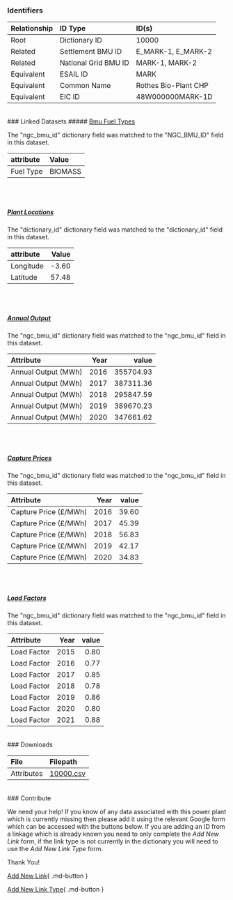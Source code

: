 ### Identifiers

| Relationship   | ID Type              | ID(s)                |
|:---------------|:---------------------|:---------------------|
| Root           | Dictionary ID        | 10000                |
| Related        | Settlement BMU ID    | E_MARK-1, E_MARK-2   |
| Related        | National Grid BMU ID | MARK-1, MARK-2       |
| Equivalent     | ESAIL ID             | MARK                 |
| Equivalent     | Common Name          | Rothes Bio-Plant CHP |
| Equivalent     | EIC ID               | 48W000000MARK-1D     |

<br>
### Linked Datasets
##### <a href="https://osuked.github.io/Power-Station-Dictionary/datasets/bmu-fuel-types">Bmu Fuel Types</a>



The "ngc_bmu_id" dictionary field was matched to the "NGC_BMU_ID" field in this dataset.

| attribute   | Value   |
|:------------|:--------|
| Fuel Type   | BIOMASS |

<br><br>
##### <a href="https://osuked.github.io/Power-Station-Dictionary/datasets/plant-locations">Plant Locations</a>



The "dictionary_id" dictionary field was matched to the "dictionary_id" field in this dataset.

| attribute   |   Value |
|:------------|--------:|
| Longitude   |   -3.60 |
| Latitude    |   57.48 |

<br><br>
##### <a href="https://osuked.github.io/Power-Station-Dictionary/datasets/annual-output">Annual Output</a>



The "ngc_bmu_id" dictionary field was matched to the "ngc_bmu_id" field in this dataset.

| Attribute           |   Year |     value |
|:--------------------|-------:|----------:|
| Annual Output (MWh) |   2016 | 355704.93 |
| Annual Output (MWh) |   2017 | 387311.36 |
| Annual Output (MWh) |   2018 | 295847.59 |
| Annual Output (MWh) |   2019 | 389670.23 |
| Annual Output (MWh) |   2020 | 347661.62 |

<br><br>
##### <a href="https://osuked.github.io/Power-Station-Dictionary/datasets/capture-prices">Capture Prices</a>



The "ngc_bmu_id" dictionary field was matched to the "ngc_bmu_id" field in this dataset.

| Attribute             |   Year |   value |
|:----------------------|-------:|--------:|
| Capture Price (£/MWh) |   2016 |   39.60 |
| Capture Price (£/MWh) |   2017 |   45.39 |
| Capture Price (£/MWh) |   2018 |   56.83 |
| Capture Price (£/MWh) |   2019 |   42.17 |
| Capture Price (£/MWh) |   2020 |   34.83 |

<br><br>
##### <a href="https://osuked.github.io/Power-Station-Dictionary/datasets/load-factors">Load Factors</a>



The "ngc_bmu_id" dictionary field was matched to the "ngc_bmu_id" field in this dataset.

| Attribute   |   Year |   value |
|:------------|-------:|--------:|
| Load Factor |   2015 |    0.80 |
| Load Factor |   2016 |    0.77 |
| Load Factor |   2017 |    0.85 |
| Load Factor |   2018 |    0.78 |
| Load Factor |   2019 |    0.86 |
| Load Factor |   2020 |    0.80 |
| Load Factor |   2021 |    0.88 |


<br>
### Downloads


| File       | Filepath                                                                              |
|:-----------|:--------------------------------------------------------------------------------------|
| Attributes | [10000.csv](https://osuked.github.io/Power-Station-Dictionary/object_attrs/10000.csv) |


<br>
### Contribute

We need your help! If you know of any data associated with this power plant which is currently missing then please add it using the relevant Google form which can be accessed with the buttons below.  If you are adding an ID from a linkage which is already known you need to only complete the *Add New Link* form, if the link type is not currently in the dictionary you will need to use the *Add New Link Type* form.

Thank You!

[Add New Link](https://docs.google.com/forms/d/e/1FAIpQLSc5jRsQ7NgiLLXbwo9PUdwTQyuqbRwThltG56-o6NVSe7E_nw/viewform?usp=pp_url&entry.251912331=10000){ .md-button }

[Add New Link Type](https://docs.google.com/forms/d/e/1FAIpQLSdQfLmfOR0Vw4Z7gDQAIhBbqIifd1RuSFPKmDQpROhOqjo7ew/viewform?usp=pp_url&entry.2141539628=10000){ .md-button }